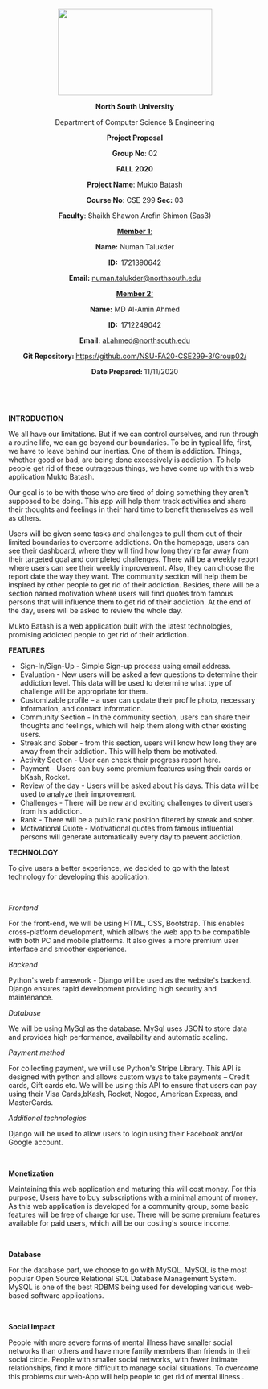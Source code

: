 <p style="text-align: center;">&nbsp;</p>
<p style="text-align: center;">&nbsp;</p>
<p align="center"><strong><img src="https://media.dhakatribune.com/uploads/2016/11/nsulogo.jpg" alt="" width="307" height="172" /></strong></p>
<p align="center"><strong>North South University</strong></p>
<p align="center">Department of Computer Science &amp; Engineering</p>
<p align="center"><strong>Project Proposal</strong></p>
<p align="center"><strong>Group No</strong>: 02</p>
<p align="center"><strong>FALL 2020</strong></p>
<p align="center"><strong>Project Name</strong>: Mukto Batash</p>
<p align="center"><strong>Course No</strong>: CSE 299 <strong>Sec</strong><strong>:</strong> 03</p>
<p align="center"><strong>Faculty</strong>: Shaikh Shawon Arefin Shimon (Sas3)</p>
<p align="center"><strong><u>Member 1</u></strong><u>:</u></p>
<p align="center"><strong>Name</strong><strong>:</strong> Numan Talukder</p>
<p align="center"><strong>ID</strong><strong>:&nbsp; </strong>1721390642</p>
<p align="center"><strong>Email</strong><strong>:</strong> <a href="mailto:numan.talukder@northsouth.edu">numan.talukder@northsouth.edu</a></p>
<p align="center"><strong><u>Member 2</u></strong><strong><u>:</u></strong></p>
<p align="center"><strong>Name</strong><strong>:</strong> MD Al-Amin Ahmed</p>
<p align="center"><strong>ID</strong><strong>:&nbsp; </strong>1712249042</p>
<p align="center"><strong>Email</strong><strong>:</strong> <a href="mailto:al.ahmed@northsouth.edu">al.ahmed@northsouth.edu</a></p>
<p align="center"><strong>Git Repository</strong><strong>: </strong><a href="https://github.com/NSU-FA20-CSE299-3/Group02//">https://github.com/NSU-FA20-CSE299-3/Group02/</a></p>
<p align="center"><strong>Date Prepared</strong><strong>: </strong>11/11/2020</p>
<p><strong>&nbsp;</strong></p>
<p><strong>&nbsp;</strong></p>

<p><strong>INTRODUCTION</strong></p>

<p>We all have our limitations. But if we can control ourselves, and run through a routine life, we can go beyond our boundaries. To be in typical life, first, we have to leave behind our inertias. One of them is addiction. Things, whether good or bad, are being done excessively is addiction. To help people get rid of these outrageous things, we have come up with this web application Mukto Batash.</p>

<p>Our goal is to be with those who are tired of doing something they aren&#39;t supposed to be doing. This app will help them track activities and share their thoughts and feelings in their hard time to benefit themselves as well as others.</p>

<p>Users will be given some tasks and challenges to pull them out of their limited boundaries to overcome addictions. On the homepage, users can see their dashboard, where they will find how long they&#39;re far away from their targeted goal and completed challenges. There will be a weekly report where users can see their weekly improvement. Also, they can choose the report date the way they want. The community section will help them be inspired by other people to get rid of their addiction. Besides, there will be a section named motivation where users will find quotes from famous persons that will influence them to get rid of their addiction. At the end of the day, users will be asked to review the whole day.</p>

<p>Mukto Batash is a web application built with the latest technologies, promising addicted people to get rid of their addiction.</p>

<p><strong>FEATURES</strong></p>

<ul>
<li>Sign-In/Sign-Up - Simple Sign-up process using email address.</li>
<li>Evaluation - New users will be asked a few questions to determine their addiction level. This data will be used to determine what type of challenge will be appropriate for them.</li>
<li>Customizable profile – a user can update their profile photo, necessary information, and contact information.</li>
<li>Community Section - In the community section, users can share their thoughts and feelings, which will help them along with other existing users.</li>
<li>Streak and Sober - from this section, users will know how long they are away from their addiction. This will help them be motivated.</li>
<li>Activity Section - User can check their progress report here.</li>
<li>Payment - Users can buy some premium features using their cards or bKash, Rocket.</li>
<li>Review of the day - Users will be asked about his days. This data will be used to analyze their improvement.</li>
<li>Challenges - There will be new and exciting challenges to divert users from his addiction.</li>
<li>Rank - There will be a public rank position filtered by streak and sober.</li>
<li>Motivational Quote - Motivational quotes from famous influential persons will generate automatically every day to prevent addiction.</li>
</ul>


<p><strong>TECHNOLOGY</strong></p>

<p>To give users a better experience, we decided to go with the latest technology for developing this application.</p>
<p>&nbsp;</p>
<p><em>Frontend</em></p>
<p>For the front-end, we will be using HTML, CSS, Bootstrap. This enables cross-platform development, which allows the web app to be compatible with both PC and mobile platforms. It also gives a more premium user interface and smoother experience.</p>

<p><em>Backend</em></p>
<p>Python&#39;s web framework - Django will be used as the website&#39;s backend. Django ensures rapid development providing high security and maintenance.</p>

<p><em>Database</em></p>
<p>We will be using MySql as the database. MySql uses JSON to store data and provides high performance, availability and automatic scaling.</p>

<p><em>Payment method</em></p>
<p>For collecting payment, we will use Python&#39;s Stripe Library. This API is designed with python and allows custom ways to take payments – Credit cards, Gift cards etc. We will be using this API to ensure that users can pay using their Visa Cards,bKash, Rocket, Nogod, American Express, and MasterCards.</p>

<p><em>Additional technologies</em></p>
<p>Django will be used to allow users to login using their Facebook and/or Google account.</p>

<p>&nbsp;</p>
<p><strong>Monetization</strong></p>

<p>Maintaining this web application and maturing this will cost money. For this purpose, Users have to buy subscriptions with a minimal amount of money. As this web application is developed for a community group, some basic features will be free of charge for use. There will be some premium features available for paid users, which will be our costing&#39;s source income.</p>

<p>&nbsp;</p>
<p><strong>Database</strong></p>

<p>For the database part, we choose to go with MySQL. MySQL is the most popular Open Source Relational SQL Database Management System. MySQL is one of the best RDBMS being used for developing various web-based software applications.</p>

<p>&nbsp;</p>
<p><strong>Social Impact</strong></p>

<p>People with more severe forms of mental illness have smaller social networks than others and have more family members than friends in their social circle. People with smaller social networks, with fewer intimate relationships, find it more difficult to manage social situations. To overcome this problems our web-App will help people to get rid of mental illness .</p>
